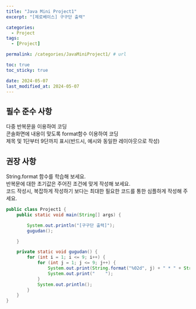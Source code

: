 ```yaml
---
title: "Java Mini Project1"
excerpt: "[제로베이스] 구구단 출력"

categories:
  - Project
tags:
  - [Project]

permalink: /categories/JavaMiniProject1/ # url

toc: true
toc_sticky: true

date: 2024-05-07
last_modified_at: 2024-05-07
---
```


## 필수 준수 사항
다중 반복문을 이용하여 코딩<br>
콘솔화면에 내용이 맞도록 format함수 이용하여 코딩<br>
제목 및 1단부터 9단까지 표시(반드시, 예시와 동일한 레이아웃으로 작성)<br>

## 권장 사항
String.format 함수를 학습해 보세요.<br>
반복문에 대한 초기값은 주어진 조건에 맞게 작성해 보세요.<br>
코드 작성시, 복잡하게 작성하기 보다는 최대한 필요한 코드를 통한 심플하게 작성해 주세요.<br>

```java
public class Project1 {
    public static void main(String[] args) {

        System.out.println("[구구단 출력]");
        gugudan();

    }

    private static void gugudan() {
        for (int i = 1; i <= 9; i++) {
            for (int j = 1; j <= 9; j++) {
                System.out.print(String.format("%02d", j) + " * " + String.format("%02d", i) + " = " + String.format("%02d", i * j));
                System.out.print("    ");
            }
            System.out.println();
        }
    }
}
```
